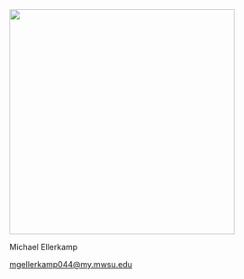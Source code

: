 <img src="https://drive.google.com/open?id=0B4wI5a84V1yhRDZOUXZYeXE0TVk" width="400">

Michael Ellerkamp<br>

mgellerkamp044@my.mwsu.edu

